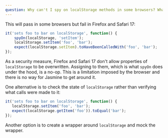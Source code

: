 ```yaml
---
question: Why can't I spy on localStorage methods in some browsers? What can I do instead?
---
```


This will pass in some browsers but fail in Firefox and Safari 17:

```javascript
it('sets foo to bar on localStorage', function() {
    spyOn(localStorage, 'setItem');
    localStorage.setItem('foo', 'bar');
    expect(localStorage.setItem).toHaveBeenCalledWith('foo', 'bar');
});
```

As a security measure, Firefox and Safari 17 don't allow properties of 
`localStorage` to be overwritten. Assigning to them, which is what `spyOn` does
under the hood, is a no-op. This is a limitation imposed by the browser and 
there is no way for Jasmine to get around it.

One alternative is to check the state of `localStorage` rather than verifying
what calls were made to it:

```javascript
it('sets foo to bar on localStorage', function() {
   localStorage.setItem('foo', 'bar');
   expect(localStorage.getItem('foo')).toEqual('bar');
});
```

Another option is to create a wrapper around `localStorage` and mock the wrapper.